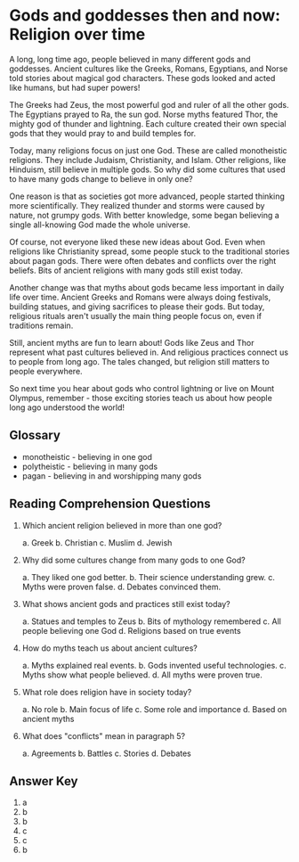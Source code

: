 # Gods and goddesses then and now: Religion over time

A long, long time ago, people believed in many different gods and goddesses. Ancient cultures like the Greeks, Romans, Egyptians, and Norse told stories about magical god characters. These gods looked and acted like humans, but had super powers!

The Greeks had Zeus, the most powerful god and ruler of all the other gods. The Egyptians prayed to Ra, the sun god. Norse myths featured Thor, the mighty god of thunder and lightning. Each culture created their own special gods that they would pray to and build temples for.

Today, many religions focus on just one God. These are called monotheistic religions. They include Judaism, Christianity, and Islam. Other religions, like Hinduism, still believe in multiple gods. So why did some cultures that used to have many gods change to believe in only one?

One reason is that as societies got more advanced, people started thinking more scientifically. They realized thunder and storms were caused by nature, not grumpy gods. With better knowledge, some began believing a single all-knowing God made the whole universe.

Of course, not everyone liked these new ideas about God. Even when religions like Christianity spread, some people stuck to the traditional stories about pagan gods. There were often debates and conflicts over the right beliefs. Bits of ancient religions with many gods still exist today.

Another change was that myths about gods became less important in daily life over time. Ancient Greeks and Romans were always doing festivals, building statues, and giving sacrifices to please their gods. But today, religious rituals aren't usually the main thing people focus on, even if traditions remain.

Still, ancient myths are fun to learn about! Gods like Zeus and Thor represent what past cultures believed in. And religious practices connect us to people from long ago. The tales changed, but religion still matters to people everywhere.

So next time you hear about gods who control lightning or live on Mount Olympus, remember - those exciting stories teach us about how people long ago understood the world!

## Glossary

- monotheistic - believing in one god
- polytheistic - believing in many gods
- pagan - believing in and worshipping many gods

## Reading Comprehension Questions

1. Which ancient religion believed in more than one god?

   a. Greek
   b. Christian
   c. Muslim
   d. Jewish

2. Why did some cultures change from many gods to one God?

   a. They liked one god better.
   b. Their science understanding grew.
   c. Myths were proven false.
   d. Debates convinced them.

3. What shows ancient gods and practices still exist today?

   a. Statues and temples to Zeus
   b. Bits of mythology remembered
   c. All people believing one God
   d. Religions based on true events

4. How do myths teach us about ancient cultures?

   a. Myths explained real events.
   b. Gods invented useful technologies.
   c. Myths show what people believed.
   d. All myths were proven true.

5. What role does religion have in society today?

   a. No role
   b. Main focus of life
   c. Some role and importance
   d. Based on ancient myths

6. What does "conflicts" mean in paragraph 5?

   a. Agreements
   b. Battles
   c. Stories
   d. Debates

## Answer Key

1. a
2. b
3. b
4. c
5. c
6. b
